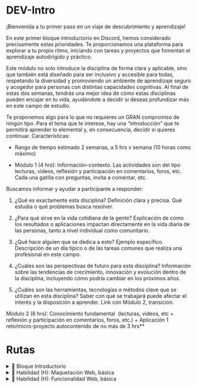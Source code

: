 # DEV-Intro

¡Bienvenida a tu primer paso en un viaje de descubrimiento y aprendizaje! 

En este primer bloque introductorio en Discord, hemos considerado precisamente estas prioridades. Te proporcionamos una plataforma para explorar a tu propio ritmo, iniciando con tareas y proyectos que fomentan el aprendizaje autodirigido y práctico.

Este módulo no solo introduce la disciplina de forma clara y aplicable, sino que también está diseñado para ser inclusivo y accesible para todas, respetando la diversidad y promoviendo un ambiente de aprendizaje seguro y acogedor para personas con distintas capacidades cognitivas. Al final de estas dos semanas, tendrás una mejor idea de cómo estas disciplinas pueden encajar en tu vida, ayudándote a decidir si deseas profundizar más en este campo de estudio.

Te proponemos algo para lo que no requieres un GRAN compromiso de ningún tipo. Para el tema que te interese, hay una “introducción” que te permitirá aprender lo elemental y, en consecuencia, decidir si quieres continuar. Características:

- Rango de tiempo estimado 2 semanas, a 5 hrs x semana (10 horas como máximo)

- Módulo 1 (4 hrs): Información-contexto. Las actividades son del tipo lecturas, videos, reflexión y participación en comentarios, foros, etc. Cada una gatilla con preguntas, invita a comentar, etc.

Buscamos informar y ayudar a participante a responder:

1. ¿Qué es exactamente esta disciplina? Definición clara y precisa. Qué estudia o qué problemas busca resolver.

2. ¿Para qué sirve en la vida cotidiana de la gente? Explicación de cómo los resultados o aplicaciones impactan directamente en la vida diaria de las personas, tanto a nivel individual como comunitario.

3. ¿Qué hace alguien que se dedica a esto? Ejemplo específico. Descripción de un día típico o de las tareas comunes que realiza una profesional en este campo.

4. ¿Cuáles son las perspectivas de futuro para esta disciplina? Información sobre las tendencias de crecimiento, innovación y evolución dentro de la disciplina, incluyendo cómo podría cambiar en los próximos años.

5. ¿Cuáles son las herramientas, tecnologías o métodos clave que se utilizan en esta disciplina? Saber con qué se trabajará puede afectar el interés y la disposición a aprender. Link con Módulo 2, transición.

Módulo 2 (6 hrs): Conocimiento fundamental  (lecturas, videos, etc + reflexión y participación en comentarios, foros, etc.) + Aplicación 1 reto/micro-proyecto autocontenido de no más de 3 hrs**

# Rutas

<details>
<summary>🔵 Bloque Introductorio</summary>
</details>

<details>
<summary>🔵 Habilidad (H): Maquetación Web, básica</summary>
</details>

<details>
<summary>🔵 Habilidad (H): Funcionalidad Web, básica</summary>
</details>
